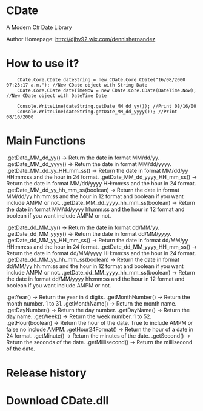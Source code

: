 CDate
=====

A Modern C# Date Library

Author Homepage:      http://djhv92.wix.com/dennishernandez<br />

How to use it?
==============

        CDate.Core.CDate dateString = new CDate.Core.CDate("16/08/2000 07:23:17 a.m."); //New CDate object with String Date
		CDate.Core.CDate dateTimeNow = new CDate.Core.CDate(DateTime.Now); //New CDate object with DateTime Date
		
        Console.WriteLine(dateString.getDate_MM_dd_yy()); //Print 08/16/00 
		Console.WriteLine(dateString.getDate_MM_dd_yyyy()); //Print 08/16/2000
	    
Main Functions
=============
.getDate_MM_dd_yy() -> Return the date in format MM/dd/yy.
.getDate_MM_dd_yyyy() -> Return the date in format MM/dd/yyyy.
.getDate_MM_dd_yy_HH_mm_ss() -> Return the date in format MM/dd/yy HH:mm:ss and the hour in 24 format.
.getDate_MM_dd_yyyy_HH_mm_ss() -> Return the date in format MM/dd/yyyy HH:mm:ss and the hour in 24 format.
.getDate_MM_dd_yy_hh_mm_ss(boolean) -> Return the date in format MM/dd/yy hh:mm:ss and the hour in 12 format and boolean if you want include AMPM or not.
.getDate_MM_dd_yyyy_hh_mm_ss(boolean) -> Return the date in format MM/dd/yyyy hh:mm:ss and the hour in 12 format and boolean if you want include AMPM or not.

.getDate_dd_MM_yy() -> Return the date in format dd/MM/yy.
.getDate_dd_MM_yyyy() -> Return the date in format dd/MM/yyyy.
.getDate_dd_MM_yy_HH_mm_ss() -> Return the date in format dd/MM/yy HH:mm:ss and the hour in 24 format.
.getDate_dd_MM_yyyy_HH_mm_ss() -> Return the date in format dd/MM/yyyy HH:mm:ss and the hour in 24 format.
.getDate_dd_MM_yy_hh_mm_ss(boolean) -> Return the date in format dd/MM/yy hh:mm:ss and the hour in 12 format and boolean if you want include AMPM or not.
.getDate_dd_MM_yyyy_hh_mm_ss(boolean) -> Return the date in format dd/MM/yyyy hh:mm:ss and the hour in 12 format and boolean if you want include AMPM or not.

.getYear() -> Return the year in 4 digits.
.getMonthNumber() -> Return the month number. 1 to 31.
.getMonthName() -> Return the month name.
.getDayNumber() -> Return the day number.
.getDayName() -> Return the day name.
.getWeek() -> Return the week number. 1 to 52.
.getHour(boolean) -> Return the hour of the date. True to include AMPM or false no include AMPM.
.getHour24Format() -> Return the hour of a date in 24 format.
.getMinute() -> Return the minutes of the date.
.getSecond() -> Return the seconds of the date.
.getMillisecond() -> Return the millisecond of the date.

Release history
======================


Download CDate.dll
=======================
